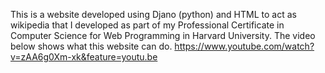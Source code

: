 This is a website developed using Djano (python) and HTML to act as wikipedia that I developed as part of my Professional Certificate in Computer Science for Web Programming in Harvard University. The video below shows what this website can do. 
https://www.youtube.com/watch?v=zAA6g0Xm-xk&feature=youtu.be
